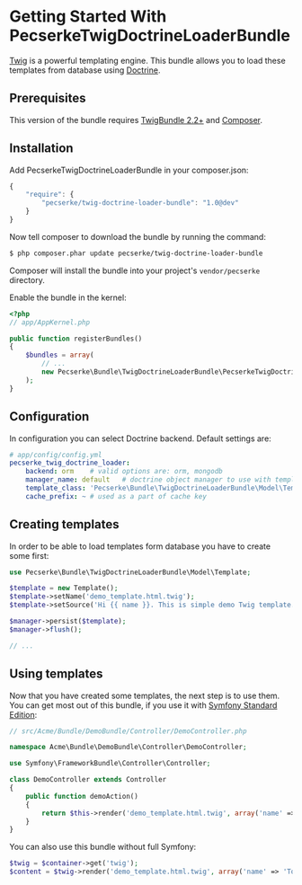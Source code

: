 Getting Started With PecserkeTwigDoctrineLoaderBundle
=====================================================

[Twig](http://twig.sensiolabs.org/) is a powerful templating engine.
This bundle allows you to load these templates from database using [Doctrine](http://www.doctrine-project.org/).

## Prerequisites

This version of the bundle requires [TwigBundle 2.2+](https://packagist.org/packages/symfony/twig-bundle)
and [Composer](http://getcomposer.org/).

## Installation

Add PecserkeTwigDoctrineLoaderBundle in your composer.json:

``` js
{
    "require": {
        "pecserke/twig-doctrine-loader-bundle": "1.0@dev"
    }
}
```

Now tell composer to download the bundle by running the command:

``` bash
$ php composer.phar update pecserke/twig-doctrine-loader-bundle
```

Composer will install the bundle into your project's `vendor/pecserke` directory.

Enable the bundle in the kernel:

``` php
<?php
// app/AppKernel.php

public function registerBundles()
{
    $bundles = array(
        // ...
        new Pecserke\Bundle\TwigDoctrineLoaderBundle\PecserkeTwigDoctrineLoaderBundle(),
    );
}
```

## Configuration

In configuration you can select Doctrine backend. Default settings are:

``` yml
# app/config/config.yml
pecserke_twig_doctrine_loader:
    backend: orm    # valid options are: orm, mongodb
    manager_name: default   # doctrine object manager to use with templates
    template_class: 'Pecserke\Bundle\TwigDoctrineLoaderBundle\Model\Template'   # template model class, must be subclass of this default class
    cache_prefix: ~ # used as a part of cache key
```

## Creating templates

In order to be able to load templates form database you have to create some first:

``` php
use Pecserke\Bundle\TwigDoctrineLoaderBundle\Model\Template;

$template = new Template();
$template->setName('demo_template.html.twig');
$template->setSource('Hi {{ name }}. This is simple demo Twig template.');

$manager->persist($template);
$manager->flush();

// ...
```

## Using templates

Now that you have created some templates, the next step is to use them.
You can get most out of this bundle, if you use it with
[Symfony Standard Edition](https://github.com/symfony/symfony-standard):

``` php
// src/Acme/Bundle/DemoBundle/Controller/DemoController.php

namespace Acme\Bundle\DemoBundle\Controller\DemoController;

use Symfony\FrameworkBundle\Controller\Controller;

class DemoController extends Controller
{
    public function demoAction()
    {
        return $this->render('demo_template.html.twig', array('name' => 'Tomas'));
    }
}
```

You can also use this bundle without full Symfony:

``` php
$twig = $container->get('twig');
$content = $twig->render('demo_template.html.twig', array('name' => 'Tomas'));
```
